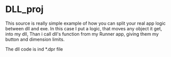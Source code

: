 # DLL_proj
This source is really simple example of how you can split your real app logic between dll and exe. 
In this case I put a logic, that moves any object it get, into my dll,
Than i call dll's function from my Runner app, giving them my button and dimension limits.

The dll code is ind *.dpr file
